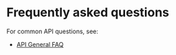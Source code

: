 <!-- START_METADATA
---
title: Check-in API Frequently Asked Questions
sidebar_label: FAQ
sidebar_position: 25
description: Frequently asked questions for the Check-in API.
pagination_next: null
pagination_prev: null
draft: true
---
END_METADATA -->

# Frequently asked questions

For common API questions, see:

* [API General FAQ](https://vippsas.github.io/vipps-developer-docs/docs/vipps-developers/faqs)
